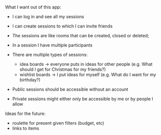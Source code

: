 What I want out of this app:

- I can log in and see all my sessions
- I can create sessions to which I can invite friends
- The sessions are like rooms that can be created, closed or deleted;
- In a session I have multiple participants
- There are multiple types of sessions:
	- idea boards -> everyone puts in ideas for other people (e.g. What should I get for Christmas for my friends?)
	- wishlist boards -> I put ideas for myself (e.g. What do I want for my birthday?)

- Public sessions should be accessible without an account
- Private sessions might either only be accessible by me or by people I allow 


Ideas for the future:
- roulette for present given filters (budget, etc)
- links to items
 
